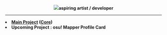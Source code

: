 <p align="center"><img src=https://i.imgur.com/bEND4sA.png><b>aspiring artist / developer</span></b><hr>
<li><a href="https://github.com/ohm002/Map-Merger"><b>Main Project</a> (<a href="https://github.com/ohm002/Map-Merger-Core">Core</a>)<b></li><li> Upcoming Project : osu! Mapper Profile Card </li></p>
